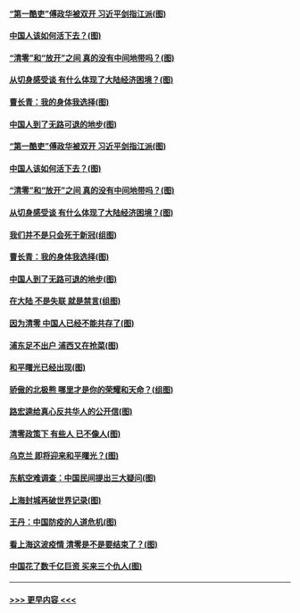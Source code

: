 #### [“第一酷吏”傅政华被双开 习近平剑指江派(图)](../pages/p4/1002227.md?t=04020306) 
#### [中国人该如何活下去？(图)](../pages/p4/1002186.md?t=04020306) 
#### [“清零”和“放开”之间 真的没有中间地带吗？(图)](../pages/p4/1002188.md?t=04020306) 
#### [从切身感受谈 有什么体现了大陆经济困境？(图)](../pages/p4/1002177.md?t=04020306) 
#### [曹长青：我的身体我选择(图)](../pages/p4/1002198.md?t=04020306) 
#### [中国人到了无路可退的地步(图)](../pages/p4/1002092.md?t=04020306) 
#### [“第一酷吏”傅政华被双开 习近平剑指江派(图)](../pages/p4/1002227.md?t=04020306) 
#### [中国人该如何活下去？(图)](../pages/p4/1002186.md?t=04020306) 
#### [“清零”和“放开”之间 真的没有中间地带吗？(图)](../pages/p4/1002188.md?t=04020306) 
#### [从切身感受谈 有什么体现了大陆经济困境？(图)](../pages/p4/1002177.md?t=04020306) 
#### [我们并不是只会死于新冠(组图)](../pages/p4/1002174.md?t=04020306) 
#### [曹长青：我的身体我选择(图)](../pages/p4/1002198.md?t=04020306) 
#### [中国人到了无路可退的地步(图)](../pages/p4/1002092.md?t=04020306) 
#### [在大陆 不是失联 就是禁言(组图)](../pages/p4/1002106.md?t=04020306) 
#### [因为清零 中国人已经不能共存了(图)](../pages/p4/1002094.md?t=04020306) 
#### [浦东足不出户 浦西又在抢菜(图)](../pages/p4/1002108.md?t=04020306) 
#### [和平曙光已经出现(图)](../pages/p4/1002101.md?t=04020306) 
#### [骄傲的北极熊 哪里才是你的荣耀和天命？(组图)](../pages/p4/1002025.md?t=04020306) 
#### [路宏逵给真心反共华人的公开信(图)](../pages/p4/1002023.md?t=04020306) 
#### [清零政策下 有些人 已不像人(图)](../pages/p4/1001921.md?t=04020306) 
#### [乌克兰 即将迎来和平曙光？(图)](../pages/p4/1002013.md?t=04020306) 
#### [东航空难调查：中国民间提出三大疑问(图)](../pages/p4/1001920.md?t=04020306) 
#### [上海封城再破世界记录(图)](../pages/p4/1002012.md?t=04020306) 
#### [王丹：中国防疫的人道危机(图)](../pages/p4/1002011.md?t=04020306) 
#### [看上海这波疫情 清零是不是要结束了？(图)](../pages/p4/1002009.md?t=04020306) 
#### [中国花了数千亿巨资 买来三个仇人(图)](../pages/p4/1002007.md?t=04020306) 

----
#### [ >>> 更早内容 <<< ](../indexes/p4-earlier.md)

